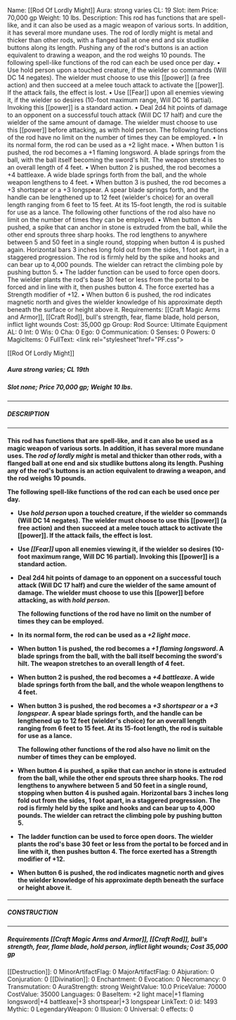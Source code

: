 Name: [[Rod Of Lordly Might]]
Aura: strong varies
CL: 19
Slot: item
Price: 70,000 gp
Weight: 10 lbs.
Description: This rod has functions that are spell-like, and it can also be used as a magic weapon of various sorts. In addition, it has several more mundane uses. The rod of lordly might is metal and thicker than other rods, with a flanged ball at one end and six studlike buttons along its length. Pushing any of the rod's buttons is an action equivalent to drawing a weapon, and the rod weighs 10 pounds. The following spell-like functions of the rod can each be used once per day. • Use hold person upon a touched creature, if the wielder so commands (Will DC 14 negates). The wielder must choose to use this [[power]] (a free action) and then succeed at a melee touch attack to activate the [[power]]. If the attack fails, the effect is lost. • Use [[Fear]] upon all enemies viewing it, if the wielder so desires (10-foot maximum range, Will DC 16 partial). Invoking this [[power]] is a standard action. • Deal 2d4 hit points of damage to an opponent on a successful touch attack (Will DC 17 half) and cure the wielder of the same amount of damage. The wielder must choose to use this [[power]] before attacking, as with hold person. The following functions of the rod have no limit on the number of times they can be employed. • In its normal form, the rod can be used as a +2 light mace. • When button 1 is pushed, the rod becomes a +1 flaming longsword. A blade springs from the ball, with the ball itself becoming the sword's hilt. The weapon stretches to an overall length of 4 feet. • When button 2 is pushed, the rod becomes a +4 battleaxe. A wide blade springs forth from the ball, and the whole weapon lengthens to 4 feet. • When button 3 is pushed, the rod becomes a +3 shortspear or a +3 longspear. A spear blade springs forth, and the handle can be lengthened up to 12 feet (wielder's choice) for an overall length ranging from 6 feet to 15 feet. At its 15-foot length, the rod is suitable for use as a lance. The following other functions of the rod also have no limit on the number of times they can be employed. • When button 4 is pushed, a spike that can anchor in stone is extruded from the ball, while the other end sprouts three sharp hooks. The rod lengthens to anywhere between 5 and 50 feet in a single round, stopping when button 4 is pushed again. Horizontal bars 3 inches long fold out from the sides, 1 foot apart, in a staggered progression. The rod is firmly held by the spike and hooks and can bear up to 4,000 pounds. The wielder can retract the climbing pole by pushing button 5. • The ladder function can be used to force open doors. The wielder plants the rod's base 30 feet or less from the portal to be forced and in line with it, then pushes button 4. The force exerted has a Strength modifier of +12. • When button 6 is pushed, the rod indicates magnetic north and gives the wielder knowledge of his approximate depth beneath the surface or height above it.
Requirements: [[Craft Magic Arms and Armor]], [[Craft Rod]], bull's strength, fear, flame blade, hold person, inflict light wounds
Cost: 35,000 gp
Group: Rod
Source: Ultimate Equipment
AL: 0
Int: 0
Wis: 0
Cha: 0
Ego: 0
Communication: 0
Senses: 0
Powers: 0
MagicItems: 0
FullText: <link rel="stylesheet"href="PF.css"><div class="heading"><p class="alignleft">[[Rod Of Lordly Might]]</p><div style="clear: both;"></div></div><div><h5><b>Aura </b>strong varies; <b>CL </b>19th</h5><h5><b>Slot </b>none; <b>Price </b>70,000 gp; <b>Weight </b>10 lbs.</h5></div><hr/><div><h5><b>DESCRIPTION</b></h5></div><hr/><div><h4><p>This rod has functions that are spell-like, and it can also be used as a magic weapon of various sorts. In addition, it has several more mundane uses. The <i>rod of lordly might</i> is metal and thicker than other rods, with a flanged ball at one end and six studlike buttons along its length. Pushing any of the rod's buttons is an action equivalent to drawing a weapon, and the rod weighs 10 pounds. </p><p>The following spell-like functions of the rod can each be used once per day. </p><p><ul><li> Use <i>hold person</i> upon a touched creature, if the wielder so commands (Will DC 14 negates). The wielder must choose to use this [[power]] (a free action) and then succeed at a melee touch attack to activate the [[power]]. If the attack fails, the effect is lost. </p><p><li> Use <i>[[Fear]]</i> upon all enemies viewing it, if the wielder so desires (10-foot maximum range, Will DC 16 partial). Invoking this [[power]] is a standard action. </p><p><li> Deal 2d4 hit points of damage to an opponent on a successful touch attack (Will DC 17 half) and cure the wielder of the same amount of damage. The wielder must choose to use this [[power]] before attacking, as with <i>hold person</i>. </p><p>The following functions of the rod have no limit on the number of times they can be employed. </p><p><li> In its normal form, the rod can be used as a <i>+2 light mace</i>. </p><p><li> When button 1 is pushed, the rod becomes a <i>+1 flaming longsword</i>. A blade springs from the ball, with the ball itself becoming the sword's hilt. The weapon stretches to an overall length of 4 feet. </p><p><li> When button 2 is pushed, the rod becomes a <i>+4 battleaxe</i>. A wide blade springs forth from the ball, and the whole weapon lengthens to 4 feet. </p><p><li> When button 3 is pushed, the rod becomes a <i>+3 shortspear</i> or a <i>+3 longspear</i>. A spear blade springs forth, and the handle can be lengthened up to 12 feet (wielder's choice) for an overall length ranging from 6 feet to 15 feet. At its 15-foot length, the rod is suitable for use as a lance. </p><p>The following other functions of the rod also have no limit on the number of times they can be employed. </p><p><li> When button 4 is pushed, a spike that can anchor in stone is extruded from the ball, while the other end sprouts three sharp hooks. The rod lengthens to anywhere between 5 and 50 feet in a single round, stopping when button 4 is pushed again. Horizontal bars 3 inches long fold out from the sides, 1 foot apart, in a staggered progression. The rod is firmly held by the spike and hooks and can bear up to 4,000 pounds. The wielder can retract the climbing pole by pushing button 5. </p><p><li> The ladder function can be used to force open doors. The wielder plants the rod's base 30 feet or less from the portal to be forced and in line with it, then pushes button 4. The force exerted has a Strength modifier of +12. </p><p><li> When button 6 is pushed, the rod indicates magnetic north and gives the wielder knowledge of his approximate depth beneath the surface or height above it.</ul></p></h4></div><hr/><div><h5><b>CONSTRUCTION</b></h5></div><hr/><div><h5><b>Requirements </b>[[Craft Magic Arms and Armor]], [[Craft Rod]], <i>bull's strength</i>, <i>fear</i>, <i>flame blade</i>, <i>hold person</i>, <i>inflict light wounds</i>; <b>Cost </b>35,000 gp</h5></div>
[[Destruction]]: 0
MinorArtifactFlag: 0
MajorArtifactFlag: 0
Abjuration: 0
Conjuration: 0
[[Divination]]: 0
Enchantment: 0
Evocation: 0
Necromancy: 0
Transmutation: 0
AuraStrength: strong
WeightValue: 10.0
PriceValue: 70000
CostValue: 35000
Languages: 0
BaseItem: +2 light mace|+1 flaming longsword|+4 battleaxe|+3 shortspear|+3 longspear
LinkText: 0
id: 1493
Mythic: 0
LegendaryWeapon: 0
Illusion: 0
Universal: 0
effects: 0
